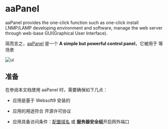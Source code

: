 # aaPanel

aaPanel provides the one-click function such as one-click install LNMP/LAMP developing environment and software, manage the web server through web-base GUI(Graphical User Interface). 

简而言之，[aaPanel]() 是一个 **A simple but powerful control panel**，它被用于   等场景


![ui](https://libs.websoft9.com/Websoft9/DocsPicture/en/bt/bt-guien-websoft9.png)


## 准备

在参阅本文档使用 aaPanel 时，需要确保如下几点：

- 应用是基于 Websoft9 安装的

- 应用的用途符合 [](https://some_license_url) 开源许可协议

- 应用具备访问条件：[配置域名](./guide/appsetdomain) 或 **服务器安全组**开启网外端口